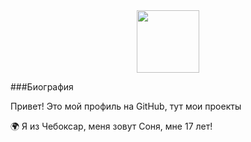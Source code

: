 <div id="header" align="center">
  <img src="https://i.giphy.com/media/v1.Y2lkPTc5MGI3NjExb3ZsNTF4c2UzcDl2YjFreHEzOGpxM2hjbnhka2I0aDlvOWJxbDlmMiZlcD12MV9pbnRlcm5hbF9naWZfYnlfaWQmY3Q9Zw/K1tgb1IUeBOgw/giphy.gif" width="100"/>
</div>

###Биография

Привет! Это мой профиль на GitHub, тут мои проекты

🌍 Я из Чебоксар, меня зовут Соня, мне 17 лет!
